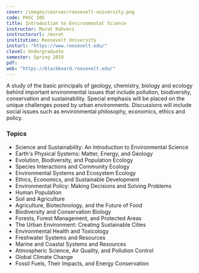 ```yaml
---
cover: /images/courses/roosevelt-university.png
code: PHSC 105
title: Introduction to Environmental Science
instructor: Murat Kahveci
instructorurl: /murat
institution: Roosevelt University
insturl: "https://www.roosevelt.edu/"
clevel: Undergraduate
semester: Spring 2019
pdf:
web: "https://blackboard.roosevelt.edu/"
---
```

A study of the basic principals of geology, chemistry, biology and ecology behind important environmental issues that include pollution, biodiversity, conservation and sustainability. Special emphasis will be placed on the unique challenges posed by urban environments. Discussions will include social issues such as environmental philosophy, economics, ethics and policy.

### Topics

* Science and Sustainability: An Introduction to Environmental Science
* Earth's Physical Systems: Matter, Energy, and Geology
* Evolution, Biodiversity, and Population Ecology
* Species Interactions and Community Ecology
* Environmental Systems and Ecosystem Ecology
* Ethics, Economics, and Sustainable Development
* Environmental Policy: Making Decisions and Solving Problems
* Human Population
* Soil and Agriculture
* Agriculture, Biotechnology, and the Future of Food
* Biodiversity and Conservation Biology
* Forests, Forest Management, and Protected Areas
* The Urban Environment: Creating Sustainable Cities
* Environmental Health and Toxicology
* Freshwater Systems and Resources
* Marine and Coastal Systems and Resources
* Atmospheric Science, Air Quality, and Pollution Control
* Global Climate Change
* Fossil Fuels, Their Impacts, and Energy Conservation
